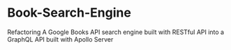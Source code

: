 # Book-Search-Engine
Refactoring A Google Books API search engine built with RESTful API into a  GraphQL API built with Apollo Server

